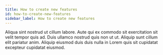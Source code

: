 ```yaml
---
title: How to create new features
id: how-to-create-new-features
sidebar_label: How to create new features
---
```


Aliqua sint nostrud ut cillum labore. Aute qui ex commodo sit exercitation sit velit tempor quis ad. Duis ullamco nostrud quis non ut ut. Aliquip sunt cillum elit pariatur anim. Aliquip eiusmod duis duis nulla in Lorem quis sit cupidatat excepteur cupidatat eiusmod.

